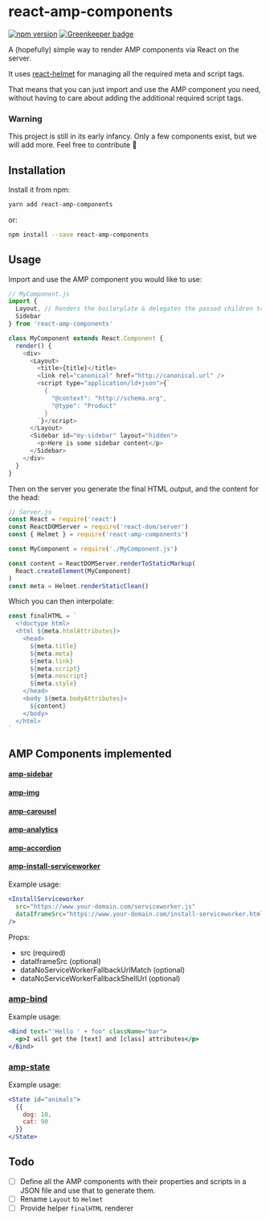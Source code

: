 # react-amp-components
[![npm version](https://badge.fury.io/js/react-amp-components.svg)](https://badge.fury.io/js/react-amp-components) [![Greenkeeper badge](https://badges.greenkeeper.io/verkstedt/react-amp-components.svg)](https://greenkeeper.io/)

A (hopefully) simple way to render AMP components via React on the server.

It uses [react-helmet](https://github.com/nfl/react-helmet) for managing all the required meta and script tags.

That means that you can just import and use the AMP component you need, without having to care about adding the additional required script tags.

### Warning

This project is still in its early infancy. Only a few components exist, but we will add more. Feel free to contribute :rocket:

## Installation

Install it from npm:

```bash
yarn add react-amp-components
```
or:
```bash
npm install --save react-amp-components
```

## Usage

Import and use the AMP component you would like to use:

```javascript static
// MyComponent.js
import {
  Layout, // Renders the boilerplate & delegates the passed children to Helmet
  Sidebar
} from 'react-amp-components'

class MyComponent extends React.Component {
  render() {
    <div>
      <Layout>
        <title>{title}</title>
        <link rel="canonical" href="http://canonical.url" />
        <script type="application/ld+json">{`
          {
            "@context": "http://schema.org",
            "@type": "Product"
          }
        `}</script>
      </Layout>
      <Sidebar id="my-sidebar" layout="hidden">
        <p>Here is some sidebar content</p>
      </Sidebar>
    </div>
  }
}
```

Then on the server you generate the final HTML output, and the content for the head:

```javascript static
// Server.js
const React = require('react')
const ReactDOMServer = require('react-dom/server')
const { Helmet } = require('react-amp-components')

const MyComponent = require('./MyComponent.js')

const content = ReactDOMServer.renderToStaticMarkup(
  React.createElement(MyComponent)
)
const meta = Helmet.renderStaticClean()
```

Which you can then interpolate:
```javascript static
const finalHTML = `
  <!doctype html>
  <html ${meta.htmlAttributes}>
    <head>
      ${meta.title}
      ${meta.meta}
      ${meta.link}
      ${meta.script}
      ${meta.noscript}
      ${meta.style}
    </head>
    <body ${meta.bodyAttributes}>
      ${content}
    </body>
  </html>
`
```

## AMP Components implemented

#### [amp-sidebar](https://www.ampproject.org/docs/reference/components/amp-sidebar)
#### [amp-img](https://www.ampproject.org/docs/reference/components/amp-img)
#### [amp-carousel](https://www.ampproject.org/docs/reference/components/amp-carousel)
#### [amp-analytics](https://www.ampproject.org/docs/reference/components/amp-analytics)
#### [amp-accordion](https://www.ampproject.org/docs/reference/components/amp-accordion)
#### [amp-install-serviceworker](https://www.ampproject.org/docs/reference/components/amp-install-serviceworker)
Example usage:
```jsx
<InstallServiceworker
  src="https://www.your-domain.com/serviceworker.js"
  dataIframeSrc="https://www.your-domain.com/install-serviceworker.html"
/>
```

Props:
- src (required)
- dataIframeSrc (optional)
- dataNoServiceWorkerFallbackUrlMatch (optional)
- dataNoServiceWorkerFallbackShellUrl (optional)

### [amp-bind](https://www.ampproject.org/docs/reference/components/amp-bind)
Example usage:
```jsx
<Bind text="'Hello ' + foo" className="bar">
  <p>I will get the [text] and [class] attributes</p>
</Bind>
```
### [amp-state](https://www.ampproject.org/docs/reference/components/amp-bind)
Example usage:
```jsx
<State id="animals">
  {{
    dog: 10,
    cat: 90
  }}
</State>
```

## Todo
- [ ] Define all the AMP components with their properties and scripts in a JSON file and use that to generate them.
- [ ] Rename `Layout` to `Helmet`
- [ ] Provide helper `finalHTML` renderer
